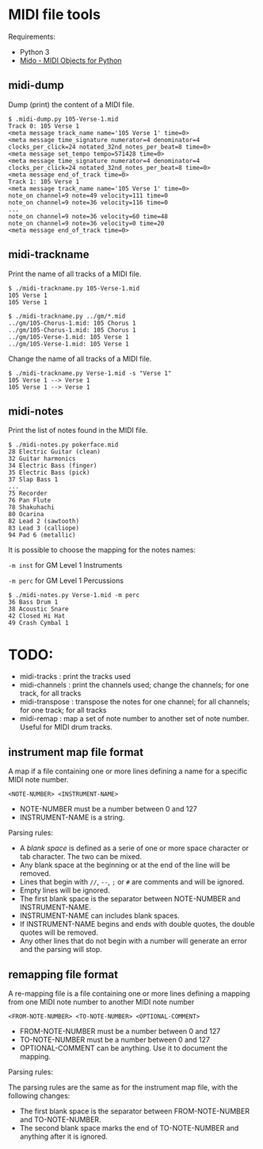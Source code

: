 # MIDI file tools

Requirements:   

- Python 3
- [Mido - MIDI Objects for Python](https://mido.readthedocs.io/en/latest/index.html)


## midi-dump

Dump (print) the content of a MIDI file.

    $ .midi-dump.py 105-Verse-1.mid 
    Track 0: 105 Verse 1
    <meta message track_name name='105 Verse 1' time=0>
    <meta message time_signature numerator=4 denominator=4 clocks_per_click=24 notated_32nd_notes_per_beat=8 time=0>
    <meta message set_tempo tempo=571428 time=0>
    <meta message time_signature numerator=4 denominator=4 clocks_per_click=24 notated_32nd_notes_per_beat=8 time=0>
    <meta message end_of_track time=0>
    Track 1: 105 Verse 1
    <meta message track_name name='105 Verse 1' time=0>
    note_on channel=9 note=49 velocity=111 time=0
    note_on channel=9 note=36 velocity=116 time=0
    ...
    note_on channel=9 note=36 velocity=60 time=48
    note_on channel=9 note=36 velocity=0 time=20
    <meta message end_of_track time=0>


## midi-trackname

Print the name of all tracks of a MIDI file.

    $ ./midi-trackname.py 105-Verse-1.mid 
    105 Verse 1
    105 Verse 1
    
    $ ./midi-trackname.py ../gm/*.mid
    ../gm/105-Chorus-1.mid: 105 Chorus 1
    ../gm/105-Chorus-1.mid: 105 Chorus 1
    ../gm/105-Verse-1.mid: 105 Verse 1
    ../gm/105-Verse-1.mid: 105 Verse 1

Change the name of all tracks of a MIDI file.

    $ ./midi-trackname.py Verse-1.mid -s "Verse 1"
    105 Verse 1 --> Verse 1
    105 Verse 1 --> Verse 1

## midi-notes

Print the list of notes found in the MIDI file.

    $ ./midi-notes.py pokerface.mid 
    28 Electric Guitar (clean)
    32 Guitar harmonics
    34 Electric Bass (finger)
    35 Electric Bass (pick)
    37 Slap Bass 1
    ...
    75 Recorder
    76 Pan Flute
    78 Shakuhachi
    80 Ocarina
    82 Lead 2 (sawtooth)
    83 Lead 3 (calliope)
    94 Pad 6 (metallic)

It is possible to choose the mapping for the notes names:

`-m inst` for GM Level 1 Instruments

`-m perc` for GM Level 1 Percussions

    $ ./midi-notes.py Verse-1.mid -m perc
    36 Bass Drum 1
    38 Acoustic Snare
    42 Closed Hi Hat
    49 Crash Cymbal 1

# TODO:

- midi-tracks : print the tracks used
- midi-channels : print the channels used; change the channels; for one track, for all tracks
- midi-transpose : transpose the notes for one channel; for all channels; for one track; for all tracks
- midi-remap : map a set of note number to another set of note number. Useful for MIDI drum tracks.

## instrument map file format

A map if a file containing one or more lines defining a name for a specific MIDI note number.

    <NOTE-NUMBER> <INSTRUMENT-NAME>
    
- NOTE-NUMBER must be a number between 0 and 127
- INSTRUMENT-NAME is a string.

Parsing rules:

- A _blank space_ is defined as a serie of one or more space character or tab character. The two can be mixed.
- Any blank space at the beginning or at the end of the line will be removed.
- Lines that begin with `//`, `--`, `;` or `#` are comments and will be ignored.
- Empty lines will be ignored. 
- The first blank space is the separator between NOTE-NUMBER and INSTRUMENT-NAME.
- INSTRUMENT-NAME can includes blank spaces.
- If INSTRUMENT-NAME begins and ends with double quotes, the double quotes will be removed.
- Any other lines that do not begin with a number will generate an error and the parsing will stop.

## remapping file format

A re-mapping file is a file containing one or more lines defining a mapping from one MIDI note number to another MIDI note number
                      
    <FROM-NOTE-NUMBER> <TO-NOTE-NUMBER> <OPTIONAL-COMMENT>
                          
- FROM-NOTE-NUMBER must be a number between 0 and 127
- TO-NOTE-NUMBER must be a number between 0 and 127
- OPTIONAL-COMMENT can be anything. Use it to document the mapping.

Parsing rules:

The parsing rules are the same as for the instrument map file, with the following changes:

- The first blank space is the separator between FROM-NOTE-NUMBER and TO-NOTE-NUMBER.
- The second blank space marks the end of TO-NOTE-NUMBER and anything after it is ignored.
 
